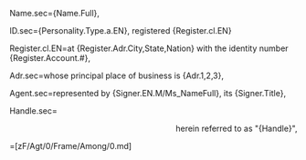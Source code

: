 Name.sec={Name.Full},

ID.sec={Personality.Type.a.EN}, registered {Register.cl.EN}

Register.cl.EN=at {Register.Adr.City,State,Nation} with the identity number {Register.Account.#},

Adr.sec=whose principal place of business is {Adr.1,2,3},

Agent.sec=represented by {Signer.EN.M/Ms_NameFull}, its {Signer.Title},

Handle.sec=<div align="right">herein referred to as "{Handle}",</div>

=[zF/Agt/0/Frame/Among/0.md]
